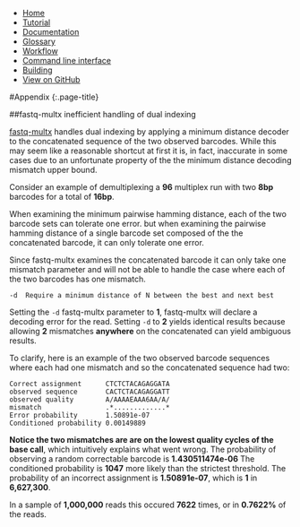 <!-- 
    Pheniqs : PHilology ENcoder wIth Quality Statistics
    Copyright (C) 2017  Lior Galanti
    NYU Center for Genetics and System Biology

    Author: Lior Galanti <lior.galanti@nyu.edu>

    This program is free software: you can redistribute it and/or modify
    it under the terms of the GNU Affero General Public License as
    published by the Free Software Foundation, either version 3 of the
    License, or (at your option) any later version.

    This program is distributed in the hope that it will be useful,
    but WITHOUT ANY WARRANTY; without even the implied warranty of
    MERCHANTABILITY or FITNESS FOR A PARTICULAR PURPOSE.  See the
    GNU Affero General Public License for more details.

    You should have received a copy of the GNU Affero General Public License
    along with this program.  If not, see <http://www.gnu.org/licenses/>.
-->

<section id="navigation">
    <ul>
        <li><a                  href="/pheniqs/">Home</a></li>
        <li><a                  href="/pheniqs/tutorial.html">Tutorial</a></li>
        <li><a                  href="/pheniqs/manual.html">Documentation</a></li>
        <li><a                  href="/pheniqs/glossary.html">Glossary</a></li>
        <li><a                  href="/pheniqs/workflow.html">Workflow</a></li>
        <li><a                  href="/pheniqs/cli.html">Command line interface</a></li>
        <li><a                  href="/pheniqs/building.html">Building</a></li>
        <li><a class="github"   href="http://github.com/biosails/pheniqs">View on GitHub</a></li>
    </ul>
    <div class="clear" />
</section>

#Appendix
{:.page-title}

##fastq-multx inefficient handling of dual indexing

[fastq-multx](https://github.com/brwnj/fastq-multx) handles dual indexing by applying a minimum distance decoder to the concatenated sequence of the two observed barcodes. While this may seem like a reasonable shortcut at first it is, in fact, inaccurate in some cases due to an unfortunate property of the the minimum distance decoding mismatch upper bound.

Consider an example of demultiplexing a **96** multiplex run with two **8bp** barcodes for a total of **16bp**.

When examining the minimum pairwise hamming distance, each of the two barcode sets can tolerate one error.
but when examining the pairwise hamming distance of a single barcode set composed of the the concatenated barcode, it can only tolerate one error.

Since fastq-multx examines the concatenated barcode it can only take one mismatch parameter and will not be able to handle the case where each of the two barcodes has one mismatch.
```
-d  Require a minimum distance of N between the best and next best
```

Setting the `-d` fastq-multx parameter to **1**, fastq-multx will declare a decoding error for the read.
Setting `-d` to **2** yields identical results because allowing **2** mismatches **anywhere** on the concatenated can yield ambiguous results.

To clarify, here is an example of the two observed barcode sequences where each had one mismatch and so the concatenated sequence had two:

```
Correct assignment      CTCTCTACAGAGGATA
observed sequence       CACTCTACAGAGGATT
observed quality        A/AAAAEAAA6AA/A/
mismatch                .*.............*
Error probability       1.50891e-07
Conditioned probability 0.00149889
```
**Notice the two mismatches are are on the lowest quality cycles of the base call**, which intuitively explains what went wrong. The probability of observing a random correctable barcode is **1.430511474e-06**
The conditioned probability is **1047** more likely than the strictest threshold. The probability of an incorrect assignment is **1.50891e-07**, which is **1** in **6,627,300**.

In a sample of **1,000,000** reads this occured **7622** times, or in **0.7622%** of the reads.
